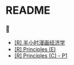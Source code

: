 # README

### 📒
- [[R] 半小时漫画经济学](https://github.com/Linjiayu6/R-Books/issues/1)
- [[R] Principles (E)](https://github.com/Linjiayu6/R-Books/issues/2)
- [[R] Principles (C) - P1](https://github.com/Linjiayu6/R-Books/issues/3)
